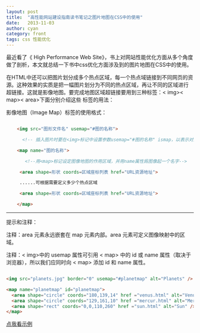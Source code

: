 ```yaml
---
layout: post
title:  "高性能网站建设指南读书笔记之图片地图在CSS中的使用"
date:   2013-11-03
author: cyan
category: front
tags: css 性能优化
---
```


最近看了《 High Performance Web Site》，书上对网站性能优化方面从多个角度做了剖析，本文就总结一下书中css优化方面涉及到的图片地图在CSS中的使用。

在HTML中还可以把图片划分成多个热点区域，每一个热点域链接到不同网页的资源。这种效果的实质是把一幅图片划分为不同的热点区域，再让不同的区域进行 超链接。这就是影像地图。要完成地图区域超链接要用到三种标签：< img>< map>< area>下面分别介绍这些 标签的用法：

   影像地图（Image Map）标签的使用格式：

```html

    <img src="图形文件名" usemap="#图的名称">

      <!-- 插入图片时要在<img>标记中设置参数usemap="#图的名称" ismap，以表示对图像地图（图的名称）的引用；-->

    <map name="图的名称">

       <!--用<map>标记设定图像地图的作用区域，并用name属性爲图像起一个名字-->

     <area shape=形状 coords=区域座标列表 href="URL资源地址">

     ......可根据需要定义多少个热点区域

     <area shape=形状 coords=区域座标列表 href="URL资源地址">

    </map>

```
___
提示和注释：

注释：area 元素永远嵌套在 map 元素内部。area 元素可定义图像映射中的区域。

注释：< img>中的 usemap 属性可引用 < map> 中的 id 或 name 属性（取决于浏览器），所以我们应同时向 < map> 添加 id 和 name 属性。


```html

<img src="planets.jpg" border="0" usemap="#planetmap" alt="Planets" />

<map name="planetmap" id="planetmap">
  <area shape="circle" coords="180,139,14" href ="venus.html" alt="Venus" />
  <area shape="circle" coords="129,161,10" href ="mercur.html" alt="Mercury" />
  <area shape="rect" coords="0,0,110,260" href ="sun.html" alt="Sun" />
</map>

```

<a href="http://stevesouders.com/hpws/imagemap.php">点我看示例</a>